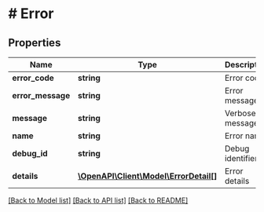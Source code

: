 # # Error

## Properties

| Name              | Type                                                      | Description      | Notes      |
| ----------------- | --------------------------------------------------------- | ---------------- | ---------- |
| **error_code**    | **string**                                                | Error code       | [optional] |
| **error_message** | **string**                                                | Error message    | [optional] |
| **message**       | **string**                                                | Verbose message  | [optional] |
| **name**          | **string**                                                | Error name       | [optional] |
| **debug_id**      | **string**                                                | Debug identifier | [optional] |
| **details**       | [**\OpenAPI\Client\Model\ErrorDetail[]**](ErrorDetail.md) | Error details    | [optional] |

[[Back to Model list]](../../README.md#models) [[Back to API list]](../../README.md#endpoints) [[Back to README]](../../README.md)

